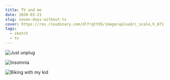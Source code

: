 ```yaml
---
title: TV and me
date: 2020-03-21
slug: seven-days-without-tv
cover: https://res.cloudinary.com/dlfrqtt95/image/upload/c_scale,h_671,w_960/v1610144325/7bfeef1b-e4f0-4ce3-bec0-dd611b41f96f_nmtr6b.jpg
tags:
  - sketch
  - tv
---
```

![Just unplug](https://res.cloudinary.com/dlfrqtt95/image/upload/v1610144350/d46464a2-3997-4ffb-86a9-4dbdcfc59884_lbwrbl.jpg "Unplugging the TV was the first helpful step")

![Insomnia](https://res.cloudinary.com/dlfrqtt95/image/upload/v1610144325/45843232-1bfc-4d29-b2d1-39eb4669b1ac_fwk6gt.jpg "My normal life with TV")

![Biking with my kid](https://res.cloudinary.com/dlfrqtt95/image/upload/v1610144325/7bfeef1b-e4f0-4ce3-bec0-dd611b41f96f_nmtr6b.jpg "Spent some quality time with my kid")

